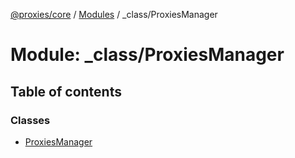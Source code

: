 [@proxies/core](../README.md) / [Modules](../modules.md) / _class/ProxiesManager

# Module: \_class/ProxiesManager

## Table of contents

### Classes

- [ProxiesManager](../classes/_class_ProxiesManager.ProxiesManager.md)
